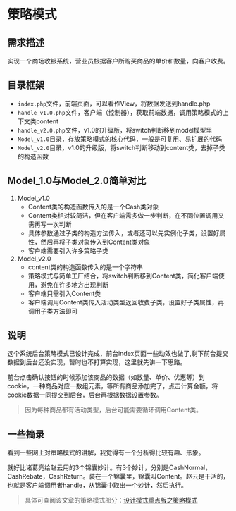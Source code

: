 # 策略模式

## 需求描述

实现一个商场收银系统，营业员根据客户所购买商品的单价和数量，向客户收费。

## 目录框架

- `index.php`文件，前端页面，可以看作View，将数据发送到handle.php
- `handle_v1.0.php`文件，客户端（控制器），获取前端数据，调用策略模式的上下文类content
- `handle_v2.0.php`文件，v1.0的升级版，将switch判断移到model模型里
- `Model_v1.0`目录，存放策略模式的核心代码，一般是可复用、易扩展的代码
- `Model_v2.0`目录，v1.0的升级版，将switch判断移动到content类，去掉子类的构造函数

## Model_1.0与Model_2.0简单对比

1. Model_v1.0
    - Content类的构造函数传入的是一个Cash类对象
    - Content类相对较简洁，但在客户端需多做一步判断，在不同位置调用又需再写一次判断
    - 具体参数通过子类的构造方法传入，或者还可以先实例化子类，设置好属性，然后再将子类对象传入到Content类对象
    - 客户端需要引入许多策略子类
2. Model_v2.0
    - content类的构造函数传入的是一个字符串
    - 策略模式与简单工厂结合，将switch判断移到Content类，简化客户端使用，避免在许多地方出现判断
    - 客户端只需引入Content类
    - 客户端调用Content类传入活动类型返回收费子类，设置好子类属性，再调用子类方法即可

## 说明

这个系统后台策略模式已设计完成，前台index页面一些动效也做了,剩下前台提交数据到后台还没实现，暂时也不打算实现，这里就先讲一下思路。

前台点击确认按钮的时候添加该商品的数据（如数量、单价、优惠等）到cookie，一种商品对应一数组元素，等所有商品添加完了，点击计算金额，将cookie数据一同提交到后台，后台再根据数据设置参数。

> 因为每种商品都有活动类型，后台可能需要循环调用Content类。

## 一些摘录

看到一些网上对策略模式的讲解，我觉得有一个分析得比较有趣、形象。

就好比诸葛亮给赵云用的3个锦囊妙计。有3个妙计，分别是CashNormal，CashRebate，CashReturn。装在一个锦囊里，锦囊叫Content。赵云是干活的，也就是客户端调用者handle，从锦囊中取出一个妙计，然后执行。

> 具体可查阅该文章的策略模式部分：[设计模式重点版之策略模式](https://www.cnblogs.com/moveofgod/p/4078730.html)

